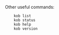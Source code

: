 Other useful commands:        
  
             
        kob list
        kob status        
        kob help     
        kob version     
